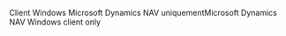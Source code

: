 <span data-ttu-id="d0eb3-101">Client Windows Microsoft Dynamics NAV uniquement</span><span class="sxs-lookup"><span data-stu-id="d0eb3-101">Microsoft Dynamics NAV Windows client only</span></span>